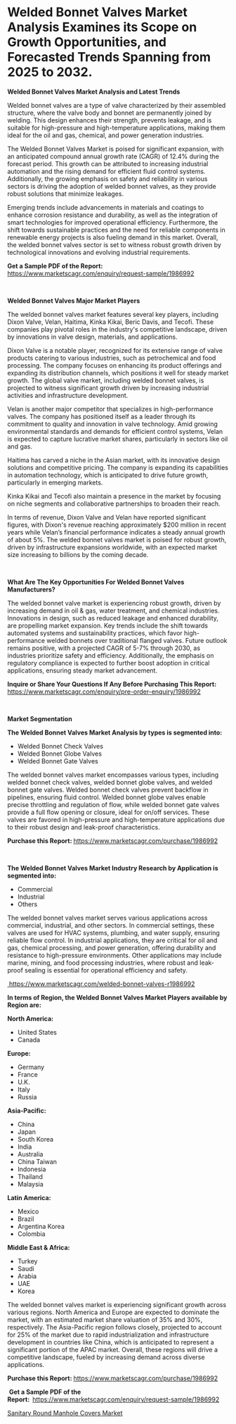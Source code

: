 <p><h1>Welded Bonnet Valves Market Analysis Examines its Scope on Growth Opportunities, and Forecasted Trends Spanning from 2025 to 2032.</h1></p><p><strong>Welded Bonnet Valves Market Analysis and Latest Trends</strong></p>
<p><p>Welded bonnet valves are a type of valve characterized by their assembled structure, where the valve body and bonnet are permanently joined by welding. This design enhances their strength, prevents leakage, and is suitable for high-pressure and high-temperature applications, making them ideal for the oil and gas, chemical, and power generation industries.</p><p>The Welded Bonnet Valves Market is poised for significant expansion, with an anticipated compound annual growth rate (CAGR) of 12.4% during the forecast period. This growth can be attributed to increasing industrial automation and the rising demand for efficient fluid control systems. Additionally, the growing emphasis on safety and reliability in various sectors is driving the adoption of welded bonnet valves, as they provide robust solutions that minimize leakages.</p><p>Emerging trends include advancements in materials and coatings to enhance corrosion resistance and durability, as well as the integration of smart technologies for improved operational efficiency. Furthermore, the shift towards sustainable practices and the need for reliable components in renewable energy projects is also fueling demand in this market. Overall, the welded bonnet valves sector is set to witness robust growth driven by technological innovations and evolving industrial requirements.</p></p>
<p><strong>Get a Sample PDF of the Report:&nbsp;</strong> <a href="https://www.marketscagr.com/enquiry/request-sample/1986992?utm_campaign=2749&utm_medium=2&utm_source=Github&utm_content=ia&utm_term=02032025&utm_id=welded-bonnet-valves">https://www.marketscagr.com/enquiry/request-sample/1986992</a></p>
<p>&nbsp;</p>
<p><strong>Welded Bonnet Valves Major Market Players</strong></p>
<p><p>The welded bonnet valves market features several key players, including Dixon Valve, Velan, Haitima, Kinka Kikai, Beric Davis, and Tecofi. These companies play pivotal roles in the industry's competitive landscape, driven by innovations in valve design, materials, and applications.</p><p>Dixon Valve is a notable player, recognized for its extensive range of valve products catering to various industries, such as petrochemical and food processing. The company focuses on enhancing its product offerings and expanding its distribution channels, which positions it well for steady market growth. The global valve market, including welded bonnet valves, is projected to witness significant growth driven by increasing industrial activities and infrastructure development.</p><p>Velan is another major competitor that specializes in high-performance valves. The company has positioned itself as a leader through its commitment to quality and innovation in valve technology. Amid growing environmental standards and demands for efficient control systems, Velan is expected to capture lucrative market shares, particularly in sectors like oil and gas.</p><p>Haitima has carved a niche in the Asian market, with its innovative design solutions and competitive pricing. The company is expanding its capabilities in automation technology, which is anticipated to drive future growth, particularly in emerging markets.</p><p>Kinka Kikai and Tecofi also maintain a presence in the market by focusing on niche segments and collaborative partnerships to broaden their reach.</p><p>In terms of revenue, Dixon Valve and Velan have reported significant figures, with Dixon's revenue reaching approximately $200 million in recent years while Velan’s financial performance indicates a steady annual growth of about 5%. The welded bonnet valves market is poised for robust growth, driven by infrastructure expansions worldwide, with an expected market size increasing to billions by the coming decade.</p></p>
<p>&nbsp;</p>
<p><strong>What Are The Key Opportunities For Welded Bonnet Valves Manufacturers?</strong></p>
<p><p>The welded bonnet valve market is experiencing robust growth, driven by increasing demand in oil & gas, water treatment, and chemical industries. Innovations in design, such as reduced leakage and enhanced durability, are propelling market expansion. Key trends include the shift towards automated systems and sustainability practices, which favor high-performance welded bonnets over traditional flanged valves. Future outlook remains positive, with a projected CAGR of 5-7% through 2030, as industries prioritize safety and efficiency. Additionally, the emphasis on regulatory compliance is expected to further boost adoption in critical applications, ensuring steady market advancement.</p></p>
<p><strong>Inquire or Share Your Questions If Any Before Purchasing This Report:</strong> <a href="https://www.marketscagr.com/enquiry/pre-order-enquiry/1986992?utm_campaign=2749&utm_medium=2&utm_source=Github&utm_content=ia&utm_term=02032025&utm_id=welded-bonnet-valves">https://www.marketscagr.com/enquiry/pre-order-enquiry/1986992</a></p>
<p>&nbsp;</p>
<p><strong>Market Segmentation</strong></p>
<p><strong>The Welded Bonnet Valves Market Analysis by types is segmented into:</strong></p>
<p><ul><li>Welded Bonnet Check Valves</li><li>Welded Bonnet Globe Valves</li><li>Welded Bonnet Gate Valves</li></ul></p>
<p><p>The welded bonnet valves market encompasses various types, including welded bonnet check valves, welded bonnet globe valves, and welded bonnet gate valves. Welded bonnet check valves prevent backflow in pipelines, ensuring fluid control. Welded bonnet globe valves enable precise throttling and regulation of flow, while welded bonnet gate valves provide a full flow opening or closure, ideal for on/off services. These valves are favored in high-pressure and high-temperature applications due to their robust design and leak-proof characteristics.</p></p>
<p><strong>Purchase this Report:&nbsp;</strong><a href="https://www.marketscagr.com/purchase/1986992?utm_campaign=2749&utm_medium=2&utm_source=Github&utm_content=ia&utm_term=02032025&utm_id=welded-bonnet-valves">https://www.marketscagr.com/purchase/1986992</a></p>
<p>&nbsp;</p>
<p><strong>The Welded Bonnet Valves Market Industry Research by Application is segmented into:</strong></p>
<p><ul><li>Commercial</li><li>Industrial</li><li>Others</li></ul></p>
<p><p>The welded bonnet valves market serves various applications across commercial, industrial, and other sectors. In commercial settings, these valves are used for HVAC systems, plumbing, and water supply, ensuring reliable flow control. In industrial applications, they are critical for oil and gas, chemical processing, and power generation, offering durability and resistance to high-pressure environments. Other applications may include marine, mining, and food processing industries, where robust and leak-proof sealing is essential for operational efficiency and safety.</p></p>
<p><a href="https://www.marketscagr.com/welded-bonnet-valves-r1986992?utm_campaign=2749&utm_medium=2&utm_source=Github&utm_content=ia&utm_term=02032025&utm_id=welded-bonnet-valves">&nbsp;https://www.marketscagr.com/welded-bonnet-valves-r1986992</a></p>
<p><strong>In terms of Region, the Welded Bonnet Valves Market Players available by Region are:</strong></p>
<p>
    <p> <strong> North America: </strong>
        <ul>
            <li>United States</li>
            <li>Canada</li>
        </ul>
        </p> 
    <p> <strong> Europe: </strong>
        <ul>
            <li>Germany</li>
            <li>France</li>
            <li>U.K.</li>
            <li>Italy</li>
            <li>Russia</li>
        </ul>
        </p> 
    <p> <strong> Asia-Pacific: </strong>
        <ul>
            <li>China</li>
            <li>Japan</li>
            <li>South Korea</li>
            <li>India</li>
            <li>Australia</li>
            <li>China Taiwan</li>
            <li>Indonesia</li>
            <li>Thailand</li>
            <li>Malaysia</li>
        </ul>
        </p> 
    <p> <strong> Latin America: </strong>
        <ul>
            <li>Mexico</li>
            <li>Brazil</li>
            <li>Argentina Korea</li>
            <li>Colombia</li>
        </ul>
        </p> 
    <p> <strong> Middle East & Africa: </strong>
        <ul>
            <li>Turkey</li>
            <li>Saudi</li>
            <li>Arabia</li>
            <li>UAE</li>
            <li>Korea</li>
        </ul>
    </p>
    </p>
<p><p>The welded bonnet valves market is experiencing significant growth across various regions. North America and Europe are expected to dominate the market, with an estimated market share valuation of 35% and 30%, respectively. The Asia-Pacific region follows closely, projected to account for 25% of the market due to rapid industrialization and infrastructure development in countries like China, which is anticipated to represent a significant portion of the APAC market. Overall, these regions will drive a competitive landscape, fueled by increasing demand across diverse applications.</p></p>
<p><strong>Purchase this Report: </strong><a href="https://www.marketscagr.com/purchase/1986992?utm_campaign=2749&utm_medium=2&utm_source=Github&utm_content=ia&utm_term=02032025&utm_id=welded-bonnet-valves">https://www.marketscagr.com/purchase/1986992</a></p>
<p>&nbsp;<strong>Get a Sample PDF of the Report:&nbsp;&nbsp;</strong><a href="https://www.marketscagr.com/enquiry/request-sample/1986992?utm_campaign=2749&utm_medium=2&utm_source=Github&utm_content=ia&utm_term=02032025&utm_id=welded-bonnet-valves">https://www.marketscagr.com/enquiry/request-sample/1986992</a></p>
<p><strong></strong></p>
<p><p><a href="https://github.com/ziogaskangui96/Market-Research-Report-List-1/blob/main/sanitary-round-manhole-covers-market.md?utm_campaign=2749&utm_medium=2&utm_source=Github&utm_content=ia&utm_term=02032025&utm_id=welded-bonnet-valves">Sanitary Round Manhole Covers Market</a></p></p>